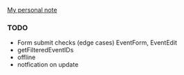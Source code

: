 [My personal note](https://gist.github.com/yhagio/419af7f29920ed71515708bf16c6d981)


### TODO
- Form submit checks (edge cases) EventForm, EventEdit
- getFilteredEventIDs
- offline
- notfication on update